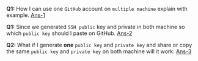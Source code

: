 **Q1:** How I can use one `GitHub` account on `multiple machine` explain with example. [Ans-1](https://github.com/hameed003/git-and-gitHub-notes/blob/main/Use%20Single%20GitHub%20Account%20In%20Multiple%20Devices/solutions/Ans-1.md)

**Q1:** Since we generated `SSH public` key and private in both machine so which `public key` should I paste on GitHub. [Ans-2](https://github.com/hameed003/git-and-gitHub-notes/blob/main/Use%20Single%20GitHub%20Account%20In%20Multiple%20Devices/solutions/Ans-2.md)

**Q2:** What if I generate **one** `public key` and `private key` and share or copy the same `public key` and `private key` on both machine will it work. [Ans-3](https://github.com/hameed003/git-and-gitHub-notes/blob/main/Use%20Single%20GitHub%20Account%20In%20Multiple%20Devices/solutions/Ans-3.md)
